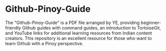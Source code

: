 # Github-Pinoy-Guide
The "Github-Pinoy-Guide" is a PDF file arranged by YE, providing beginner-friendly Github guides with command guides, an introduction to TortoiseGit, and YouTube links for additional learning resources from Indian content creators. This repository is an excellent resource for those who want to learn Github with a Pinoy perspective.
